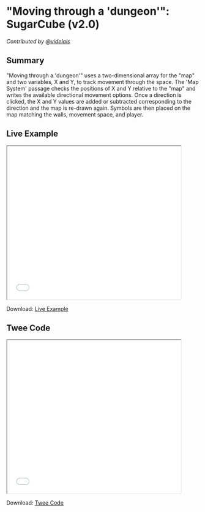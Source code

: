 # "Moving through a 'dungeon'": SugarCube (v2.0)

*Contributed by <a href="https://github.com/videlais">@videlais</a>*

## Summary

"Moving through a 'dungeon'" uses a two-dimensional array for the "map" and two variables, X and Y, to track movement through the space. The 'Map System' passage checks the positions of X and Y relative to the "map" and writes the available directional movement options. Once a direction is clicked, the X and Y values are added or subtracted corresponding to the direction and the map is re-drawn again. Symbols are then placed on the map matching the walls, movement space, and player.


## Live Example

<section>
<iframe src="sugarcube_dungeonmoving_example.html" height=400 width=90%></iframe>


Download: <a href="sugarcube_dungeonmoving_example.html" target="_blank">Live Example</a>
</section>

## Twee Code

<section>
<iframe src="sugarcube_dungeonmoving_twee.txt" height=400 width=90%></iframe>


Download: <a href="sugarcube_dungeonmoving_twee.txt" target="_blank">Twee Code</a>
</section>
